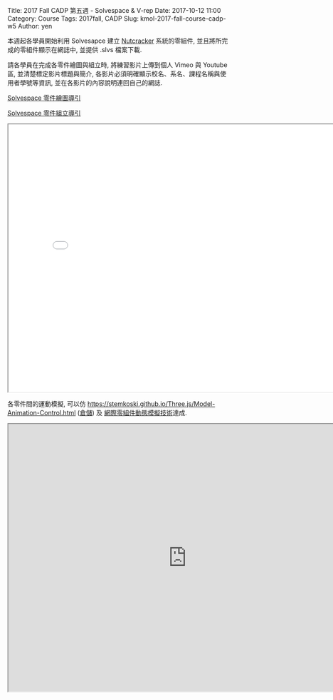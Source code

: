 Title: 2017 Fall CADP 第五週 - Solvespace & V-rep
Date: 2017-10-12 11:00
Category: Course
Tags: 2017fall, CADP
Slug: kmol-2017-fall-course-cadp-w5
Author: yen

本週起各學員開始利用 Solvesapce 建立 <a href="./../../../raw/ProEMechanism.pdf?name=a48a8c10af4e636b37ff9c8bc6e98ff00af0ac44">Nutcracker</a> 系統的零組件, 並且將所完成的零組件顯示在網誌中, 並提供 .slvs 檔案下載.

請各學員在完成各零件繪圖與組立時, 將練習影片上傳到個人 Vimeo 與 Youtube 區, 並清楚標定影片標題與簡介, 各影片必須明確顯示校名、系名、課程名稱與使用者學號等資訊, 並在各影片的內容說明連回自己的網誌.

<!-- PELICAN_END_SUMMARY -->

<a href="https://hp.kmol.info:8443/get_page/Angle%20Bracket">Solvespace 零件繪圖導引</a>

<a href="https://hp.kmol.info:8443/get_page/Assembly">Solvespace 零件組立導引</a>

<iframe src="./../data/stlviewer/viewstl.html?src=./../project/nutcracker/nutcracker.stl" width="800" height="600"></iframe>

各零件間的運動模擬, 可以仿 <a href="https://stemkoski.github.io/Three.js/Model-Animation-Control.html">https://stemkoski.github.io/Three.js/Model-Animation-Control.html</a> (<a href="https://github.com/stemkoski/stemkoski.github.com">倉儲</a>) 及 <a href="https://threejs.org/examples/webgl_animation_keyframes_json.html">網際零組件動態模擬技術</a>達成.

<iframe src="https://threejs.org/examples/webgl_animation_keyframes_json.html" width="800" height="600"></iframe>